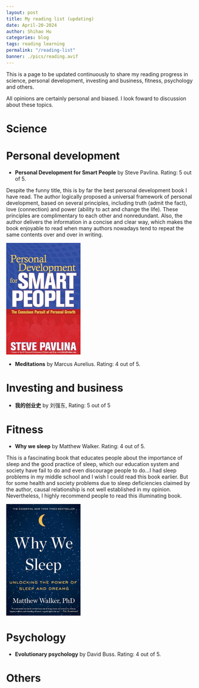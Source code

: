 ```yaml
---
layout: post
title: My reading list (updating)
date: April-20-2024
author: Shihao Hu
categories: blog
tags: reading learning
permalink: "/reading-list"
banner: ./pics/reading.avif
---
```


This is a page to be updated continuously to share my reading progress in science, personal development, investing and business, fitness, psychology and others. 

All opinions are certainly personal and biased. I look foward to discussion about these topics. 

# Science

# Personal development
- **Personal Development for Smart People**
by Steve Pavlina. Rating: 5 out of 5.

Despite the funny title, this is by far the best personal development book I have read. The author logically proposed a universal framework of personal development, based on several principles, including truth (admit the fact), love (connection) and power (ability to act and change the life). These principles are complimentary to each other and nonredundant. Also, the author delivers the information in a concise and clear way, which makes the book enjoyable to read when many authors nowadays tend to repeat the same contents over and over in writing. 

<img src="./pics/personal_smart.png" width="200" height="300" />

- **Meditations** by Marcus Aurelius. Rating: 4 out of 5.

# Investing and business
- **我的创业史** by 刘强东, Rating: 5 out of 5



# Fitness
- **Why we sleep** by Matthew Walker. Rating: 4 out of 5. 

This is a fascinating book that educates people about the importance of sleep and the good practice of sleep, which our education system and society have fail to do and even discourage people to do...I had sleep problems in my middle school and I wish I could read this book earlier. But for some health and society problems due to sleep deficiencies claimed by the author, causal relationship is not well established in my opinion. Nevertheless, I highly recommend people to read this illuminating book.

<img src="./pics/why_we_sleep.jpeg" width="200" height="300" />

# Psychology
- **Evolutionary psychology** by David Buss. Rating: 4 out of 5. 

# Others